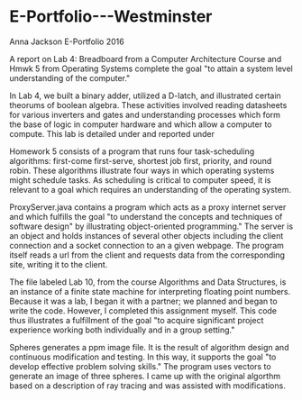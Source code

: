 # E-Portfolio---Westminster

Anna Jackson
E-Portfolio
2016

A report on Lab 4: Breadboard from a Computer Architecture Course and Hmwk 5 from Operating Systems complete the goal "to attain a system level understanding of the computer." 

  In Lab 4, we built a binary adder, utilized a D-latch, and illustrated certain theorums of boolean algebra. These activities involved reading datasheets for various inverters and gates and understanding processes which form the base of logic in computer hardware and which allow a computer to compute. This lab is detailed under and reported under
  
  Homework 5 consists of a program that runs four task-scheduling algorithms: first-come first-serve, shortest job first, priority, and round robin. These algorithms illustrate four ways in which operating systems might schedule tasks. As scheduling is critical to computer speed, it is relevant to a goal which requires an understanding of the operating system.
  
ProxyServer.java contains a program which acts as a proxy internet server and which fulfills the goal "to understand the concepts and techniques of software design" by illustrating object-oriented programming." The server is an object and holds instances of several other objects including the client connection and a socket connection to an a given webpage. The program itself reads a url from the client and requests data from the corresponding site, writing it to the client.

The file labeled Lab 10, from the course Algorithms and Data Structures, is an instance of a finite state machine for interpreting floating point numbers. Because it was a lab, I began it with a partner; we planned and began to write the code. However, I completed this assignment myself. This code thus illustrates a fulfillment of the goal "to acquire significant project experience working both individually and in a group setting."

Spheres generates a ppm image file. It is the result of algorithm design and continuous modification and testing. In this way, it supports the goal "to develop effective problem solving skills." The program uses vectors to generate an image of three spheres. I came up with the original algorthm based on a description of ray tracing and was assisted with modifications.
